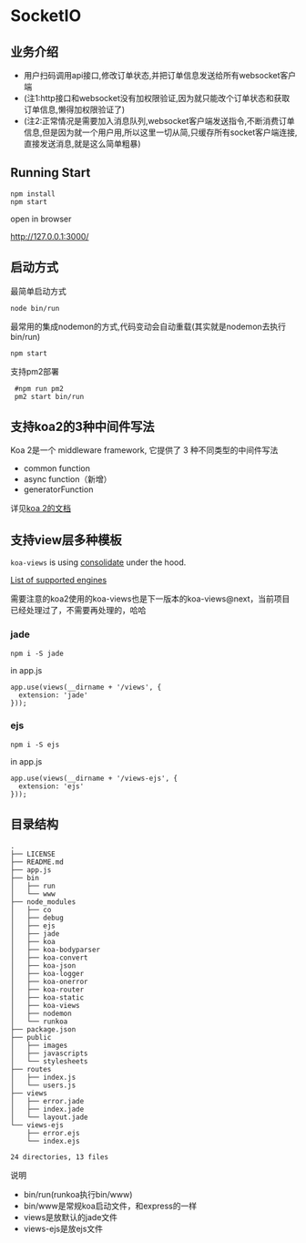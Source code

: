 # SocketIO

## 业务介绍

- 用户扫码调用api接口,修改订单状态,并把订单信息发送给所有websocket客户端
- (注1:http接口和websocket没有加权限验证,因为就只能改个订单状态和获取订单信息,懒得加权限验证了)
- (注2:正常情况是需要加入消息队列,websocket客户端发送指令,不断消费订单信息,但是因为就一个用户用,所以这里一切从简,只缓存所有socket客户端连接,直接发送消息,就是这么简单粗暴)


## Running Start

```
npm install
npm start
```

open in browser

http://127.0.0.1:3000/ 

## 启动方式

最简单启动方式

```
node bin/run
```

最常用的集成nodemon的方式,代码变动会自动重载(其实就是nodemon去执行bin/run)

```
npm start
```

支持pm2部署

```
 #npm run pm2
 pm2 start bin/run 
```
## 支持koa2的3种中间件写法

Koa 2是一个 middleware framework, 它提供了 3 种不同类型的中间件写法

- common function
- async function（新增）
- generatorFunction

详见[koa 2的文档](https://github.com/koajs/koa/blob/v2.x/Readme.md)

## 支持view层多种模板


`koa-views` is using [consolidate](https://github.com/tj/consolidate.js) under the hood.

[List of supported engines](https://github.com/tj/consolidate.js#supported-template-engines)


需要注意的koa2使用的koa-views也是下一版本的koa-views@next，当前项目已经处理过了，不需要再处理的，哈哈


### jade 

```
npm i -S jade
```

in app.js

```
app.use(views(__dirname + '/views', {
  extension: 'jade'
}));
```

### ejs

```
npm i -S ejs
```

in app.js

```
app.use(views(__dirname + '/views-ejs', {
  extension: 'ejs' 
}));
```

## 目录结构

```
.
├── LICENSE
├── README.md
├── app.js
├── bin
│   ├── run
│   └── www
├── node_modules
│   ├── co
│   ├── debug
│   ├── ejs
│   ├── jade
│   ├── koa
│   ├── koa-bodyparser
│   ├── koa-convert
│   ├── koa-json
│   ├── koa-logger
│   ├── koa-onerror
│   ├── koa-router
│   ├── koa-static
│   ├── koa-views
│   ├── nodemon
│   └── runkoa
├── package.json
├── public
│   ├── images
│   ├── javascripts
│   └── stylesheets
├── routes
│   ├── index.js
│   └── users.js
├── views
│   ├── error.jade
│   ├── index.jade
│   └── layout.jade
└── views-ejs
    ├── error.ejs
    └── index.ejs

24 directories, 13 files
```

说明

- bin/run(runkoa执行bin/www)
- bin/www是常规koa启动文件，和express的一样
- views是放默认的jade文件
- views-ejs是放ejs文件